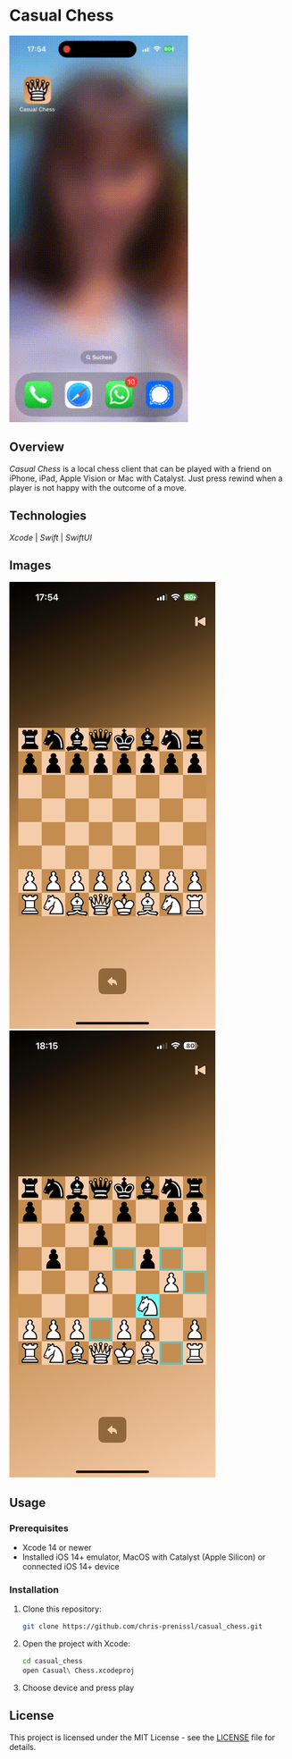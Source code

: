 # Casual Chess

![Casual Chess Demo](img/video.gif)

## Overview

_Casual Chess_ is a local chess client that can be played with a friend on iPhone, iPad, Apple Vision or Mac with Catalyst.
Just press rewind when a player is not happy with the outcome of a move.

## Technologies

_Xcode_ | _Swift_ | _SwiftUI_

## Images

![Casual Chess Screen 1](img/screenshot_1.png) ![Casual Chess Screen 2](img/screenshot_2.png)

## Usage

### Prerequisites

- Xcode 14 or newer
- Installed iOS 14+ emulator, MacOS with Catalyst (Apple Silicon) or connected iOS 14+ device

### Installation

1. Clone this repository:
   ```bash
   git clone https://github.com/chris-prenissl/casual_chess.git
   ```
2. Open the project with Xcode:
   ```bash
   cd casual_chess
   open Casual\ Chess.xcodeproj
   ```
3. Choose device and press play

## License

This project is licensed under the MIT License - see the [LICENSE](LICENSE.md) file for details.
